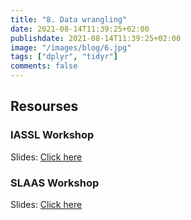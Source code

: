 ```yaml
---
title: "8. Data wrangling"
date: 2021-08-14T11:39:25+02:00
publishdate: 2021-08-14T11:39:25+02:00
image: "/images/blog/6.jpg"
tags: ["dplyr", "tidyr"]
comments: false
---
```


## Resourses

### IASSL Workshop

Slides: [Click here](/slides/datawrangling/datawrangling_iassl.html)

### SLAAS Workshop

Slides: [Click here](/slides/datawrangling/datawrangling.html)

